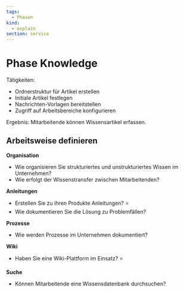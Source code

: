 ```yaml
---
tags:
  - Phasen
kind:
  - explain
section: service
---
```


# Phase Knowledge

Tätigkeiten:

- Ordnerstruktur für Artikel erstellen
- Initiale Artikel festlegen
- Nachrichten-Vorlagen bereitstellen
- Zugriff auf Arbeitsbereiche konfigurieren

Ergebnis: Mitarbeitende können Wissensartikel erfassen.

## Arbeitsweise definieren

**Organisation**

- Wie organisieren Sie strukturiertes und unstrukturiertes Wissen im Unternehmen?
- Wie erfolgt der Wissenstransfer zwischen Mitarbeitenden?

**Anleitungen**

- Erstellen Sie zu ihren Produkte Anleitungen? ⭐
- Wie dokumentieren Sie die Lösung zu Problemfällen?

**Prozesse**

- Wie werden Prozesse im Unternehmen dokumentiert?

**Wiki**

- Haben Sie eine Wiki-Plattform im Einsatz? ⭐

**Suche**

- Können Mitarbeitende eine Wissensdatenbank durchsuchen?
